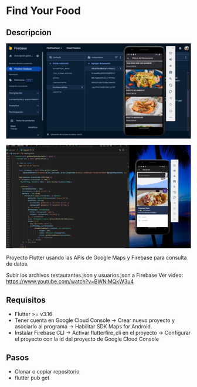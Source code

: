 # Find Your Food

## Descripcion

![Aplicacion Google Cloud APIs y Firebase](</images/app.jpg>)

![Applicacion corriendo](</images/app2.jpg>)

Proyecto Flutter usando las APis de Google Maps y Firebase para consulta de datos.

Subir los archivos restaurantes.json y usuarios.json a Firebase
Ver video: https://www.youtube.com/watch?v=BWNiMQkW3u4

## Requisitos
- Flutter >= v3.16
- Tener cuenta en Google Cloud Console -> Crear nuevo proyecto y asociarlo al programa -> Habilitar SDK Maps for Android.
- Instalar Firebase CLI -> Activar flutterfire_cli en el proyecto -> Configurar el proyecto con la id del proyecto de Google Cloud Console

## Pasos
- Clonar o copiar repositorio
- flutter pub get